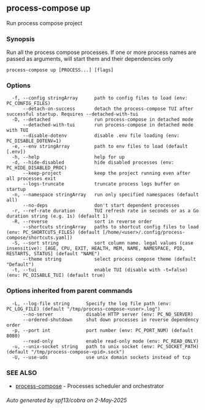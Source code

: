 ## process-compose up

Run process compose project

### Synopsis

Run all the process compose processes.
If one or more process names are passed as arguments,
will start them and their dependencies only

```
process-compose up [PROCESS...] [flags]
```

### Options

```
  -f, --config stringArray      path to config files to load (env: PC_CONFIG_FILES)
      --detach-on-success       detach the process-compose TUI after successful startup. Requires --detached-with-tui
  -D, --detached                run process-compose in detached mode
      --detached-with-tui       run process-compose in detached mode with TUI
      --disable-dotenv          disable .env file loading (env: PC_DISABLE_DOTENV=1)
  -e, --env stringArray         path to env files to load (default [.env])
  -h, --help                    help for up
  -d, --hide-disabled           hide disabled processes (env: PC_HIDE_DISABLED_PROC)
      --keep-project            keep the project running even after all processes exit
      --logs-truncate           truncate process logs buffer on startup
  -n, --namespace stringArray   run only specified namespaces (default all)
      --no-deps                 don't start dependent processes
  -r, --ref-rate duration       TUI refresh rate in seconds or as a Go duration string (e.g. 1s) (default 1)
  -R, --reverse                 sort in reverse order
      --shortcuts stringArray   paths to shortcut config files to load (env: PC_SHORTCUTS_FILES) (default [/home/<user>/.config/process-compose/shortcuts.yaml])
  -S, --sort string             sort column name. legal values (case insensitive): [AGE, CPU, EXIT, HEALTH, MEM, NAME, NAMESPACE, PID, RESTARTS, STATUS] (default "NAME")
      --theme string            select process compose theme (default "Default")
  -t, --tui                     enable TUI (disable with -t=false) (env: PC_DISABLE_TUI) (default true)
```

### Options inherited from parent commands

```
  -L, --log-file string      Specify the log file path (env: PC_LOG_FILE) (default "/tmp/process-compose-<user>.log")
      --no-server            disable HTTP server (env: PC_NO_SERVER)
      --ordered-shutdown     shut down processes in reverse dependency order
  -p, --port int             port number (env: PC_PORT_NUM) (default 8080)
      --read-only            enable read-only mode (env: PC_READ_ONLY)
  -u, --unix-socket string   path to unix socket (env: PC_SOCKET_PATH) (default "/tmp/process-compose-<pid>.sock")
  -U, --use-uds              use unix domain sockets instead of tcp
```

### SEE ALSO

* [process-compose](process-compose.md)	 - Processes scheduler and orchestrator

###### Auto generated by spf13/cobra on 2-May-2025
